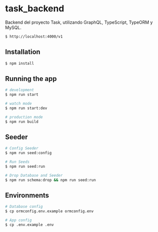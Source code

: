 # task_backend
Backend del proyecto Task, utilizando GraphQL, TypeScript, TypeORM y MySQL.


```bash
$ http://localhost:4000/v1
```

## Installation

```bash
$ npm install
```

## Running the app

```bash
# development
$ npm run start

# watch mode
$ npm run start:dev

# production mode
$ npm run build
```
## Seeder

```bash
# Config Seeder
$ npm run seed:config

# Run Seeds
$ npm run seed:run

# Drop Database and Seeder
$ npm run schema:drop && npm run seed:run
```

## Environments

```bash
# Database config
$ cp ormconfig.env.example ormconfig.env

# App config
$ cp .env.example .env
